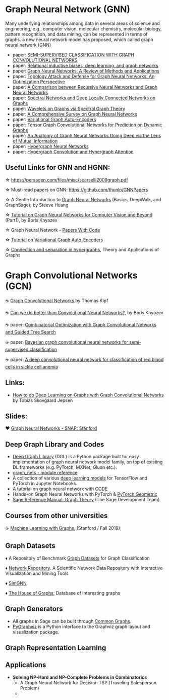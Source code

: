 # Graph Neural Network (GNN)
Many underlying relationships among data in several areas of science and engineering, e.g., computer vision, molecular chemistry, molecular biology, pattern recognition, and data mining, can be represented in terms of graphs. a new neural network model has proposed, which called graph neural network (GNN)
- paper: <a href="https://arxiv.org/pdf/1609.02907.pdf">SEMI-SUPERVISED CLASSIFICATION WITH GRAPH CONVOLUTIONAL NETWORKS</a>
- paper: <a href="https://arxiv.org/pdf/1806.01261.pdf" > Relational inductive biases, deep learning, and graph networks </a>
- paper: <a href="https://arxiv.org/pdf/1812.08434.pdf" > Graph Neural Networks: A Review of Methods and Applications </a>
- paper: <a href="https://arxiv.org/pdf/1906.04214.pdf" > Topology Attack and Defense for Graph Neural Networks: An Optimization Perspective </a>
- paper: <a href="http://citeseerx.ist.psu.edu/viewdoc/download?doi=10.1.1.554.4395&rep=rep1&type=pdf"> A Comparison between Recursive Neural Networks and Graph Neural Networks </a>
- paper: <a href="https://arxiv.org/pdf/1312.6203.pdf">Spectral Networks and Deep Locally Connected Networks on Graphs</a>
- paper: <a href="https://arxiv.org/pdf/0912.3848.pdf">Wavelets on Graphs via Spectral Graph Theory</a>
- paper: <a href="https://arxiv.org/pdf/1901.00596.pdf">A Comprehensive Survey on Graph Neural Networks</a>
- paper: <a href="https://arxiv.org/pdf/1611.07308.pdf">Variational Graph Auto-Encoders</a>
- paper: <a href="https://arxiv.org/pdf/1910.07643.pdf">Tensor Graph Convolutional Networks for Prediction on Dynamic Graphs</a>
- paper: <a href="https://arxiv.org/pdf/1910.04499.pdf">An Anatomy of Graph Neural Networks Going Deep via the Lens of Mutual Information</a>
- paper: <a href="https://arxiv.org/pdf/1809.09401.pdf">Hypergraph Neural Networks</a>
- paper: <a href="https://arxiv.org/pdf/1901.08150.pdf">Hypergraph Convolution and Hypergraph Attention</a>

## Useful Links for GNN and HGNN:
&star; https://persagen.com/files/misc/scarselli2009graph.pdf

&star; Must-read papers on GNN: https://github.com/thunlp/GNNPapers

&star; A Gentle Introduction to <a href="https://towardsdatascience.com/a-gentle-introduction-to-graph-neural-network-basics-deepwalk-and-graphsage-db5d540d50b3">Graph Neural Networks</a> (Basics, DeepWalk, and GraphSage); by Steeve Huang

&star; <a href="https://medium.com/@BorisAKnyazev/tutorial-on-graph-neural-networks-for-computer-vision-and-beyond-part-1-3d9fada3b80d">Tutorial on Graph Neural Networks for Computer Vision and Beyond </a>(Part1), by Boris Knyazev

&star; Graph Neural Network - <a href="https://paperswithcode.com/task/graph-neural-network">Papers With Code</a>

&star; <a href="https://towardsdatascience.com/tutorial-on-variational-graph-auto-encoders-da9333281129">Tutorial on Variational Graph Auto-Encoders</a>

&star; <a href="https://pdfs.semanticscholar.org/cc5e/9f8dfdd1d92da4bb8a919d101e3d742f5d5f.pdf">Connection and separation in hypergraphs</a>, Theory and Applications of Graphs

# Graph Convolutional Networks (GCN)
&#9749; <a href="http://tkipf.github.io/graph-convolutional-networks/" > Graph Convolutional Networks </a> by Thomas Kipf

&#9749; <a href="https://towardsdatascience.com/can-we-do-better-than-convolutional-neural-networks-46ed90fed807">Can we do better than Convolutional Neural Networks?</a>, by Boris Knyazev

&#9749; paper: <a href="https://papers.nips.cc/paper/7335-combinatorial-optimization-with-graph-convolutional-networks-and-guided-tree-search.pdf" > Combinatorial Optimization with Graph Convolutional Networks and Guided Tree Search </a>

&#9749; paper: <a href="https://arxiv.org/pdf/1811.11103v1.pdf">Bayesian graph convolutional neural networks for semi-supervised classification</a>

&#9749; paper: <a href="https://journals.plos.org/ploscompbiol/article/file?id=10.1371/journal.pcbi.1005746&type=printable">A deep convolutional neural network for classification of red blood cells in sickle cell
anemia</a>
## Links:
- <a href="https://towardsdatascience.com/how-to-do-deep-learning-on-graphs-with-graph-convolutional-networks-7d2250723780" > How to do Deep Learning on Graphs with Graph Convolutional Networks </a> by Tobias Skovgaard Jepsen
## Slides:
&hearts; <a href="http://snap.stanford.edu/proj/embeddings-www/files/nrltutorial-part2-gnns.pdf">Graph Neural Networks - SNAP: Stanford</a>
## Deep Graph Library and Codes
- <a href="https://www.dgl.ai/">Deep Graph Library</a> (DGL) is a Python package built for easy implementation of graph neural network model family, on top of existing DL frameworks (e.g. PyTorch, MXNet, Gluon etc.).
- <a href="https://github.com/deepmind/graph_nets/blob/master/docs/graph_nets.md">graph_nets - module reference</a>
- A collection of various <a href="https://github.com/rasbt/deeplearning-models">deep learning models</a> for TensorFlow and PyTorch in Jupyter Notebooks.
- A tutorial on graph neural network with <a href="https://colab.research.google.com/drive/1DIQm9rOx2mT1bZETEeVUThxcrP1RKqAn#scrollTo=1gBxcjRDEliK">CODE</a>
- Hands-on Graph Neural Networks with PyTorch & <a href="https://towardsdatascience.com/hands-on-graph-neural-networks-with-pytorch-pytorch-geometric-359487e221a8">PyTorch Geometric</a>
- <a href="http://doc.sagemath.org/pdf/en/reference/graphs/graphs.pdf">Sage Reference Manual: Graph Theory</a> (The Sage Development Team)
## Courses from other universities
&#9749; <a href="http://web.stanford.edu/class/cs224w/">Machine Learning with Graphs</a>, (Stanford / Fall 2019)
## Graph Datasets
&diams; A Repository of Benchmark <a href="https://github.com/shiruipan/graph_datasets">Graph Datasets</a> for Graph Classification

&diams; <a href="http://networkrepository.com/">Network Repository</a>. A Scientific Network Data Repository with
Interactive Visualization and Mining Tools 

&diams; <a href="https://github.com/benedekrozemberczki/SimGNN">SimGNN</a>

&diams; <a href="https://hog.grinvin.org/">The House of Graphs</a>; Database of interesting graphs
## Graph Generators
- All graphs in Sage can be built through <a href="http://doc.sagemath.org/html/en/reference/graphs/sage/graphs/graph_generators.html">Common Graphs</a>.
- <a href="http://pygraphviz.github.io/">PyGraphviz</a> is a Python interface to the Graphviz graph layout and visualization package. 

## Graph Representation Learning
## Applications
* **Solving NP-Hard and NP-Complete Problems in Combinatorics**
   - A Graph Neural Network for Decision TSP (Traveling Salesperson Problem)
   - 



